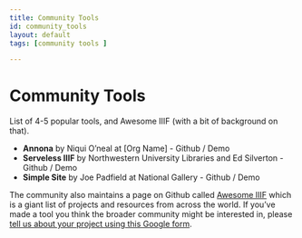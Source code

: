 ```yaml
---
title: Community Tools
id: community_tools
layout: default
tags: [community tools ]

---
```


# Community Tools

List of 4-5 popular tools, and Awesome IIIF (with a bit of background on that).



*   **Annona** by Niqui O’neal at [Org Name] - Github / Demo
*   **Serveless IIIF** by Northwestern University Libraries and Ed Silverton - Github / Demo
*   **Simple Site** by Joe Padfield at National Gallery - Github / Demo

The community also maintains a page on Github called [Awesome IIIF](https://github.com/IIIF/awesome-iiif) which is a giant list of projects and resources from across the world. If you’ve made a tool you think the broader community might be interested in, please [tell us about your project using this Google form](https://goo.gl/forms/cVMR0UgfxDYZsoCN2).
